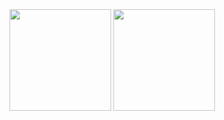 
<img height=180 src="https://github-readme-stats.vercel.app/api?username=jrochaandrade&show_icons=true&theme=highcontrast"/>
<img height=180 src="https://github-readme-stats.vercel.app/api/top-langs/?username=jrochaandrade&layout=compact&theme=highcontrast"/>


